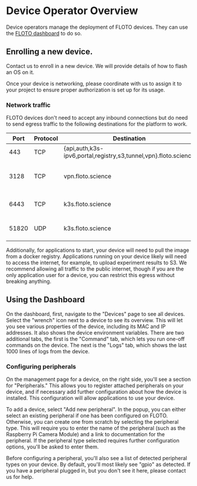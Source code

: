 # Device Operator Overview

Device operators manage the deployment of FLOTO devices. They can use the [FLOTO dashboard](https://portal.floto.science) to do so.

## Enrolling a new device.

Contact us to enroll in a new device. We will provide details of how to flash an OS on it.

Once your device is networking, please coordinate with us to assign it to your project to ensure proper authorization is set up for its usage.

### Network traffic
FLOTO devices don't need to accept any inbound connections but do need to send egress traffic to the following destinations for the platform to work.

|Port|Protocol|Destination|Description|
|---|---|---|---|
|443|TCP|{api,auth,k3s-ipv6,portal,registry,s3,tunnel,vpn}.floto.science|HTTPS traffic to FLOTO services|
|3128|TCP|vpn.floto.science|Remote command/control capabilities of device OS|
|6443|TCP|k3s.floto.science|HTTPS traffic to application control plane|
|51820|UDP|k3s.floto.science|VPN connection for application deployment|

Additionally, for applications to start, your device will need to pull the image from a docker registry. Applications running on your device likely will need to access the internet, for example, to upload experiment results to S3. We recommend allowing all traffic to the public internet, though if you are the only application user for a device, you can restrict this egress without breaking anything.

## Using the Dashboard

On the dashboard, first, navigate to the "Devices" page to see all devices. Select the "wrench" icon next to a device to see its overview. This will let you see various properties of the device, including its MAC and IP addresses. It also shows the device environment variables. There are two additional tabs, the first is the "Command" tab, which lets you run one-off commands on the device. The next is the "Logs" tab, which shows the last 1000 lines of logs from the device.

### Configuring peripherals

On the management page for a device, on the right side, you'll see a section for "Peripherals." This allows you to register attached peripherals on your device, and if necessary add further configuration about how the device is installed. This configuration will allow applications to use your device.

To add a device, select "Add new peripheral". In the popup, you can either select an existing peripheral if one has been configured on FLOTO. Otherwise, you can create one from scratch by selecting the peripheral type. This will require you to enter the name of the peripheral (such as the Raspberry Pi Camera Module) and a link to documentation for the peripheral. If the peripheral type selected requires further configuration options, you'll be asked to enter them.

Before configuring a peripheral, you'll also see a list of detected peripheral types on your device. By default, you'll most likely see "gpio" as detected. If you have a peripheral plugged in, but you don't see it here, please contact us for help.
